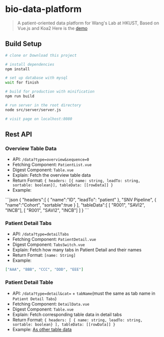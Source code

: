 # bio-data-platform

> A patient-oriented data platform for Wang's Lab at HKUST, Based on Vue.js and Koa2
Here is the [demo](http://139.199.228.109:8080)

## Build Setup

``` bash
# clone or Download this project

# install dependencies
npm install

# set up database with mysql
wait for finish

# build for production with minification
npm run build

# run server in the root directory
node src/server/server.js

# visit page on localhost:8080
```

## Rest API

### Overview Table Data


*  API: `/data?type=overview&sequence=0`
*  Fetching Component: `PatientList.vue`
*  Digest Component: `Table.vue`
*  Explain: Fetch the overview table data
*  Return Format: `{ headers: [{ name: string, leadTo: string, sortable: boolean}], tableData: [[rowData]] }`
*  Example:
<span id="TableData"/>
```json
  {
     "headers":[
       { "name":"ID",
         "leadTo": "patient"
       },
       "SNV Pipeline",
       { "name":"Cohort",
         "sortable":true
       }
     ],
     "tableData":[
        [ "R001",
          "SAVI2",
          "INCB"],
        [ "R001",
          "SAVI2",
          "INCB"]
     ]
  }
```

### Patient Detail Tabs

*  API: `/data?type=detailTabs`
*  Fetching Component: `PatientDetail.vue`
*  Digest Component: `TabsSwitch.vue`
*  Explain: Fetch how many tabs in Patient Detail and their names
*  Return Format: `[name: String]`
*  Example:
```json
["AAA", "BBB", "CCC", "DDD", "EEE"]
```

### Patient Detail Table

*  API: `/data?type=detail&cat=` + `tabName`(must the same as tab name in `Patient Detail Tabs`)
*  Fetching Component: `DetailData.vue`
*  Digest Component: `Table.vue`
*  Explain: Fetch corresponding table data in detail tabs
*  Return Format: `{ headers: [ { name: string, leadTo: string, sortable: boolean} ], tableData: [[rowData]] }`
*  Example: [As other table data](#TableData)
